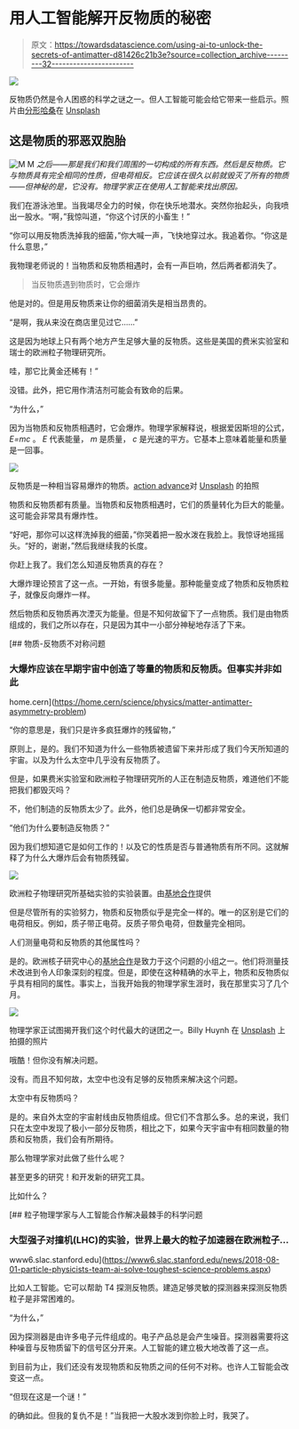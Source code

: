# 用人工智能解开反物质的秘密

> 原文：<https://towardsdatascience.com/using-ai-to-unlock-the-secrets-of-antimatter-d81426c21b3e?source=collection_archive---------32----------------------->

![](img/57ce994f55b213f18c63d6fc53671a44.png)

反物质仍然是令人困惑的科学之谜之一。但人工智能可能会给它带来一些启示。照片由[分形哈桑](https://unsplash.com/@tetromino?utm_source=unsplash&utm_medium=referral&utm_content=creditCopyText)在 [Unsplash](https://unsplash.com/s/photos/physics?utm_source=unsplash&utm_medium=referral&utm_content=creditCopyText)

## 这是物质的邪恶双胞胎

![M](img/ba585b58d4ace712ef41afab379bef9b.png)  M   *之后——那是我们和我们周围的一切构成的所有东西。然后是反物质。它与物质具有完全相同的性质，但电荷相反。它应该在很久以前就毁灭了所有的物质——但神秘的是，它没有。物理学家正在使用人工智能来找出原因。*

我们在游泳池里。当我竭尽全力的时候，你在快乐地潜水。突然你抬起头，向我喷出一股水。“啊，”我惊叫道，“你这个讨厌的小畜生！”

“你可以用反物质洗掉我的细菌，”你大喊一声，飞快地穿过水。我追着你。“你这是什么意思，”

我物理老师说的！当物质和反物质相遇时，会有一声巨响，然后两者都消失了。

> 当反物质遇到物质时，它会爆炸

他是对的。但是用反物质来让你的细菌消失是相当昂贵的。

“是啊，我从来没在商店里见过它……”

这是因为地球上只有两个地方产生足够大量的反物质。这些是美国的费米实验室和瑞士的欧洲粒子物理研究所。

哇，那它比黄金还稀有！”

没错。此外，把它用作清洁剂可能会有致命的后果。

“为什么，”

因为当物质和反物质相遇时，它会爆炸。物理学家解释说，根据爱因斯坦的公式， *E=mc* 。 *E* 代表能量， *m* 是质量， *c* 是光速的平方。它基本上意味着能量和质量是一回事。

![](img/dbf86dfd81f432cfd5e584e06c979c71.png)

反物质是一种相当容易爆炸的物质。[action advance](https://unsplash.com/@actionvance?utm_source=unsplash&utm_medium=referral&utm_content=creditCopyText)对 [Unsplash](https://unsplash.com/s/photos/explosion?utm_source=unsplash&utm_medium=referral&utm_content=creditCopyText) 的拍照

物质和反物质都有质量。当物质和反物质相遇时，它们的质量转化为巨大的能量。这可能会非常具有爆炸性。

“好吧，那你可以这样洗掉我的细菌，”你哭着把一股水泼在我脸上。我惊讶地摇摇头。“好的，谢谢，”然后我继续我的长度。

你赶上我了。我们怎么知道反物质真的存在？

大爆炸理论预言了这一点。一开始，有很多能量。那种能量变成了物质和反物质粒子，就像反向爆炸一样。

然后物质和反物质再次湮灭为能量。但是不知何故留下了一点物质。我们是由物质组成的，我们之所以存在，只是因为其中一小部分神秘地存活了下来。

[](https://home.cern/science/physics/matter-antimatter-asymmetry-problem) [## 物质-反物质不对称问题

### 大爆炸应该在早期宇宙中创造了等量的物质和反物质。但事实并非如此

home.cern](https://home.cern/science/physics/matter-antimatter-asymmetry-problem) 

“你的意思是，我们只是许多疯狂爆炸的残留物，”

原则上，是的。我们不知道为什么一些物质被遗留下来并形成了我们今天所知道的宇宙。以及为什么太空中几乎没有反物质了。

但是，如果费米实验室和欧洲粒子物理研究所的人正在制造反物质，难道他们不能把我们都毁灭吗？

不，他们制造的反物质太少了。此外，他们总是确保一切都非常安全。

“他们为什么要制造反物质？”

因为我们想知道它是如何工作的！以及它的性质是否与普通物质有所不同。这就解释了为什么大爆炸后会有物质残留。

![](img/ae9d11cddc79cc21e263ad7e687aee4c.png)

欧洲粒子物理研究所基础实验的实验装置。由[基地合作](http://base.web.cern.ch)提供

但是尽管所有的实验努力，物质和反物质似乎是完全一样的。唯一的区别是它们的电荷相反。例如，质子带正电荷。反质子带负电荷，但数量完全相同。

人们测量电荷和反物质的其他属性吗？

是的。欧洲核子研究中心的[基地合作](https://arxiv.org/pdf/1604.08820.pdf)是致力于这个问题的小组之一。他们将测量技术改进到令人印象深刻的程度。但是，即使在这种精确的水平上，物质和反物质似乎具有相同的属性。事实上，当我开始我的物理学家生涯时，我在那里实习了几个月。

![](img/387ce5bcfda699f11552a0c658c908ab.png)

物理学家正试图揭开我们这个时代最大的谜团之一。Billy Huynh 在 [Unsplash](https://unsplash.com/s/photos/universe?utm_source=unsplash&utm_medium=referral&utm_content=creditCopyText) 上拍摄的照片

哦酷！但你没有解决问题。

没有。而且不知何故，太空中也没有足够的反物质来解决这个问题。

太空中有反物质吗？

是的。来自外太空的宇宙射线由反物质组成。但它们不含那么多。总的来说，我们只在太空中发现了极小一部分反物质，相比之下，如果今天宇宙中有相同数量的物质和反物质，我们会有所期待。

那么物理学家对此做了些什么呢？

甚至更多的研究！和开发新的研究工具。

比如什么？

[](https://www6.slac.stanford.edu/news/2018-08-01-particle-physicists-team-ai-solve-toughest-science-problems.aspx) [## 粒子物理学家与人工智能合作解决最棘手的科学问题

### 大型强子对撞机(LHC)的实验，世界上最大的粒子加速器在欧洲粒子…

www6.slac.stanford.edu](https://www6.slac.stanford.edu/news/2018-08-01-particle-physicists-team-ai-solve-toughest-science-problems.aspx) 

比如人工智能。它可以帮助 T4 探测反物质。建造足够灵敏的探测器来探测反物质粒子是非常困难的。

“为什么，”

因为探测器是由许多电子元件组成的。电子产品总是会产生噪音。探测器需要将这种噪音与反物质留下的信号区分开来。人工智能的建立极大地改善了这一点。

到目前为止，我们还没有发现物质和反物质之间的任何不对称。也许人工智能会改变这一点。

“但现在这是一个谜！”

的确如此。但我的复仇不是！”当我把一大股水泼到你脸上时，我哭了。